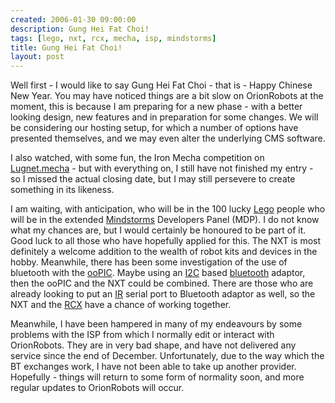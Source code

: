 ```yaml
---
created: 2006-01-30 09:00:00
description: Gung Hei Fat Choi!
tags: [lego, nxt, rcx, mecha, isp, mindstorms]
title: Gung Hei Fat Choi!
layout: post
---
```

Well first - I would like to say Gung Hei Fat Choi - that is - Happy Chinese New Year. You may have noticed things are a bit slow on OrionRobots at the moment, this is because I am preparing for a new phase - with a better looking design, new features and in preparation for some changes. We will be considering our hosting setup, for which a number of options have presented themselves, and we may even alter the underlying CMS software.

I also watched, with some fun, the Iron Mecha competition on [Lugnet.mecha](http://news.lugnet.com/build/mecha) - but with everything on, I still have not finished my entry - so I missed the actual closing date, but I may still persevere to create something in its likeness.

I am waiting, with anticipation, who will be in the 100 lucky [Lego](Lego "The best known construction toy") people who will be in the extended [Mindstorms](MindStorms "A Robotic construction toy system from Lego") Developers Panel (MDP). I do not know what my chances are, but I would certainly be honoured to be part of it. Good luck to all those who have hopefully applied for this. The NXT is most definitely a welcome addition to the wealth of robot kits and devices in the hobby. Meanwhile, there has been some investigation of the use of bluetooth with the [ooPIC](OOPic "OOPic"). Maybe using an [I2C](I2C "Inter Integrated Circuit bus") based [bluetooth](Bluetooth "Bluetooth") adaptor, then the ooPIC and the NXT could be combined. There are those who are already looking to put an [IR](IR "Acronym for Infra Red") serial port to Bluetooth adaptor as well, so the NXT and the [RCX](Lego+RCX "The Lego RCX") have a chance of working together.

Meanwhile, I have been hampered in many of my endeavours by some problems with the ISP from which I normally edit or interact with OrionRobots. They are in very bad shape, and have not delivered any service since the end of December. Unfortunately, due to the way which the BT exchanges work, I have not been able to take up another provider. Hopefully - things will return to some form of normality soon, and more regular updates to OrionRobots will occur.
